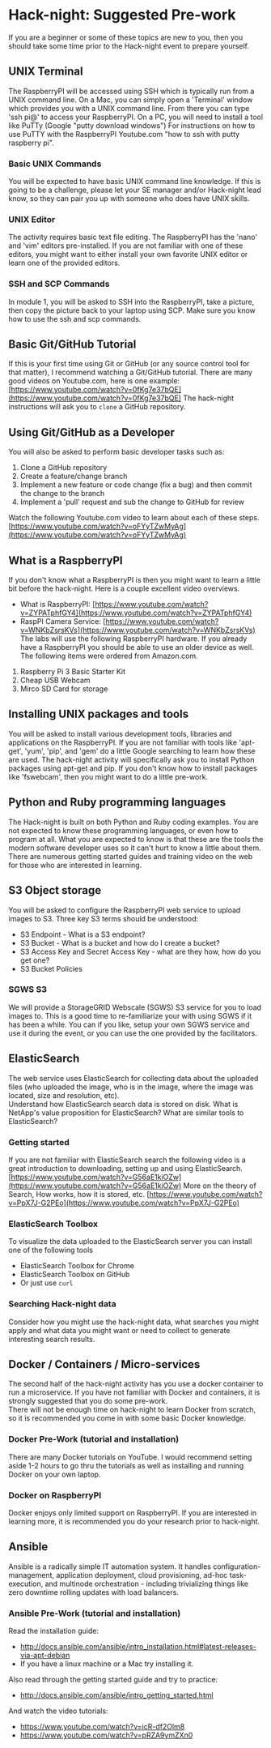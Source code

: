 # Hack-night: Suggested Pre-work

If you are a beginner or some of these topics are new to you, then you should take some time prior to the Hack-night event to prepare yourself.

## UNIX Terminal
The RaspberryPI will be accessed using SSH which is typically run from a UNIX command line. 
On a Mac, you can simply open a 'Terminal' window which provides you with a UNIX command line.  From there you can type 'ssh pi@<ip address>' to access your RaspberryPI.
On a PC, you will need to install a tool like PuTTy (Google "putty download windows")
For instructions on how to use PuTTY with the RaspberryPI Youtube.com "how to ssh with putty raspberry pi".

### Basic UNIX Commands
You will be expected to have basic UNIX command line knowledge.  If this is going to be a challenge, please let your SE manager and/or Hack-night lead know, so they can pair you up with someone who does have UNIX skills.

### UNIX Editor
The activity requires basic text file editing.  The RaspberryPI has the 'nano' and 'vim' editors pre-installed.  If you are not familiar with one of these editors, you might want to either install your own favorite UNIX editor or learn one of the provided editors.

### SSH and SCP Commands
In module 1, you will be asked to SSH into the RaspberryPI, take a picture, then copy the picture back to your laptop using SCP.  Make sure you know how to use the ssh and scp commands.  

## Basic Git/GitHub Tutorial
If this is your first time using Git or GitHub (or any source control tool for that matter), I recommend watching a Git/GitHub tutorial. There are many good videos on Youtube.com, here is one example: [https://www.youtube.com/watch?v=0fKg7e37bQE](https://www.youtube.com/watch?v=0fKg7e37bQE)
The hack-night instructions will ask you to `clone` a GitHub repository.  

## Using Git/GitHub as a Developer
You will also be asked to perform basic developer tasks such as:

1. Clone a GitHub repository
1. Create a feature/change branch
1. Implement a new feature or code change (fix a bug) and then commit the change to the branch
1. Implement a 'pull' request and sub the change to GitHub for review

Watch the following Youtube.com video to learn about each of these steps.[https://www.youtube.com/watch?v=oFYyTZwMyAg](https://www.youtube.com/watch?v=oFYyTZwMyAg)

## What is a RaspberryPI
If you don't know what a RaspberryPI is then you might want to learn a little bit before the hack-night. Here is a couple excellent video overviews.
* What is RaspberryPI: [https://www.youtube.com/watch?v=ZYPATphfGY4](https://www.youtube.com/watch?v=ZYPATphfGY4)
* RaspPI Camera Service: [https://www.youtube.com/watch?v=WNKbZsrsKVs](https://www.youtube.com/watch?v=WNKbZsrsKVs)
The labs will use the following RaspberryPI hardware. If you already have a RaspberryPI you should be able to use an older device as well.  The following items were ordered from Amazon.com.

1. Raspberry Pi 3 Basic Starter Kit
1. Cheap USB Webcam
1. Mirco SD Card for storage

## Installing UNIX packages and tools
You will be asked to install various development tools, libraries and applications on the RaspberryPI. If you are not familiar with tools like 'apt-get', 'yum', 'pip', and 'gem' do a little Google searching to learn how these are used.
The hack-night activity will specifically ask you to install Python packages using apt-get and pip. If you don't know how to install packages like 'fswebcam', then you might want to do a little pre-work.  

## Python and Ruby programming languages
The Hack-night is built on both Python and Ruby coding examples. You are not expected to know these programming languages, or even how to program at all. What you are expected to know is that these are the tools the modern software developer uses so it can't hurt to know a little about them.
There are numerous getting started guides and training video on the web for those who are interested in learning.

## S3 Object storage
You will be asked to configure the RaspberryPI web service to upload images to S3. Three key S3 terms should be understood:
* S3 Endpoint - What is a S3 endpoint?
* S3 Bucket - What is a bucket and how do I create a bucket?
* S3 Access Key and Secret Access Key - what are they how, how do you get one?
* S3 Bucket Policies

### SGWS S3
We will provide a StorageGRID Webscale (SGWS) S3 service for you to load images to. This is a good time to re-familiarize your with using SGWS if it has been a while. You can if you like, setup your own SGWS service and use it during the event, or you can use the one provided by the facilitators.

## ElasticSearch
The web service uses ElasticSearch for collecting data about the uploaded files (who uploaded the image, who is in the image, where the image was located, size and resolution, etc).   
Understand how ElasticSearch search data is stored on disk. What is NetApp's value proposition for ElasticSearch? What are similar tools to ElasticSearch?

### Getting started
If you are not familiar with ElasticSearch search the following video is a great introduction to downloading, setting up and using ElasticSearch. [https://www.youtube.com/watch?v=G56aE1kiOZw](https://www.youtube.com/watch?v=G56aE1kiOZw)
More on the theory of Search, How works, how it is stored, etc.
[https://www.youtube.com/watch?v=PpX7J-G2PEo](https://www.youtube.com/watch?v=PpX7J-G2PEo)

### ElasticSearch Toolbox
To visualize the data uploaded to the ElasticSearch server you can install one of the following tools 
* ElasticSearch Toolbox for Chrome
* ElasticSearch Toolbox on GitHub
* Or just use `curl`

### Searching Hack-night data
Consider how you might use the hack-night data, what searches you might apply and what data you might want or need to collect to generate interesting search results.

## Docker / Containers / Micro-services
The second half of the hack-night activity has you use a docker container to run a microservice. If you have not familiar with Docker and containers, it is strongly suggested that you do some pre-work.  
There will not be enough time on hack-night to learn Docker from scratch, so it is recommended you come in with some basic Docker knowledge.

### Docker Pre-Work (tutorial and installation)
There are many Docker tutorials on YouTube. I would recommend setting aside 1-2 hours to go thru the tutorials as well as installing and running Docker on your own laptop.    

### Docker on RaspberryPI
Docker enjoys only limited support on RaspberryPI. If you are interested in learning more, it is recommended you do your research prior to hack-night.   

## Ansible
Ansible is a radically simple IT automation system. It handles configuration-management, application deployment, cloud provisioning, ad-hoc task-execution, and multinode orchestration - including trivializing things like zero downtime rolling updates with load balancers.

### Ansible Pre-Work (tutorial and installation)
Read the installation guide:
* http://docs.ansible.com/ansible/intro_installation.html#latest-releases-via-apt-debian
* If you have a linux machine or a Mac try installing it.

Also read through the getting started guide and try to practice:
* http://docs.ansible.com/ansible/intro_getting_started.html

And watch the video tutorials:
* https://www.youtube.com/watch?v=icR-df2Olm8
* https://www.youtube.com/watch?v=pRZA9ymZXn0

